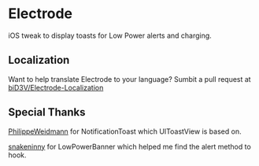 # Electrode
iOS tweak to display toasts for Low Power alerts and charging.
## Localization
Want to help translate Electrode to your language? Sumbit a pull request at [biD3V/Electrode-Localization](https://github.com/biD3V/Electrode-Localiztion)
## Special Thanks
[PhilippeWeidmann](https://github.com/PhilippeWeidmann) for NotificationToast which UIToastView is based on.

[snakeninny](https://github.com/snakeninny) for LowPowerBanner which helped me find the alert method to hook.
